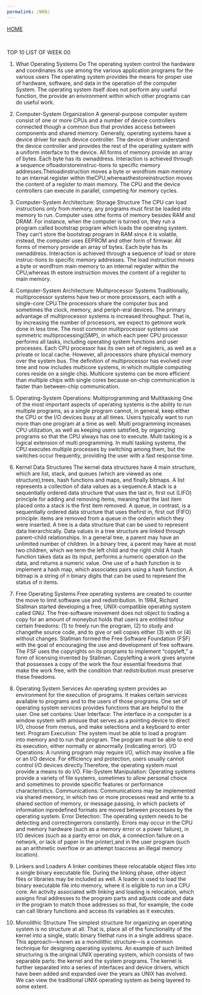 ```yaml
---
permalink: /W00/
---
```

[HOME](../)

<br>

TOP 10 LIST OF WEEK 00

1. What Operating Systems Do
The operating system control the hardware and coordinates its use among the various application programs for the various users
The operating system provides the means for proper use of hardware, software, and data in the operation of the computer System.
The operating system itself does not perform any useful function, the provide an environment within which other programs can do useful work.

2. Computer-System Organization
A general-purpose computer system consist of one or more CPUs and a number of device controllers connected though a common bus that provides access between components and shared memory.
Generally, operating systems have a device driver for each device controller. The device driver understand the device controller and provides the rest of the operating system with a uniform interface to the device.
All forms of memory provide an array of bytes. Each byte has its ownaddress. Interaction is achieved through a sequence ofloadorstoreinstruc-tions to specific memory addresses.Theloadinstruction moves a byte or wordfrom main memory to an internal register within theCPU,whereasthestoreinstruction moves the content of a register to main memory.
The CPU and the device controllers can execute in parallel, competing for memory cycles.

3. Computer-System Architecture: Storage Structure
The CPU can load instructions only from memory, any programs must first be loaded into memory to run.
Computer uses othe forms of memory besides RAM and DRAM. For instance, when the computer is turned on, they run a program called bootstrap program which loads the operating system. They can't store the bootstrap program in RAM since it is volatile, instead, the computer uses EEPROM and other form of firmwar.
All forms of memory provide an array of bytes. Each byte has its ownaddress. Interaction is achieved through a sequence of load or store instruc-tions to specific memory addresses. The load instruction moves a byte or wordfrom main memory to an internal register within the CPU,whereas th estore instruction moves the content of a register to main memory. 

4. Computer-System Architecture: Multiprocessor Systems
Traditionally, multiprocessor systems have two or more processors, each with a single-core CPU.The processors share the computer bus and sometimes the clock, memory, and periph-eral devices. The primary advantage of multiprocessor systems is increased throughput. That is, by increasing the number of processors, we expect to getmore work done in less time.
The most common multiprocessor systems use symmetric multiprocessing(SMP), in which each peer CPU processor performs all tasks, including operating system functions and user processes. Each CPU processor has its own set of registers, as well as a private or local cache. However, all processors share physical memory over the system bus.
The definition of multiprocessor has evolved over time and now includes multicore systems, in which multiple computing cores reside on a single chip. Multicore systems can be more efficient than multiple chips with single cores because on-chip communication is faster than between-chip communication.

5. Operating-System Operations: Multiprogramming and Multitasking
One of the most important aspects of operating systems is the ability to run multiple programs, as a single program cannot, in general, keep either the CPU or the I/O devices busy at all times.
Users typically want to run more than one program at a time as well. Multi programming increases CPU utilization, as well as keeping users satisfied, by organizing programs so that the CPU always has one to execute.
Multi tasking is a logical extension of multi programming. In multi tasking systems, the CPU executes multiple processes by switching among them, but the switches occur frequently, providing the user with a fast response time.

6. Kernel Data Structures
The kernel data structures have 4 main structure, which are list, stack, and queues (which are viewed as one structure),trees, hash functions and maps, and finally bitmaps.
A list represents a collection of data values as a sequence.A stack is a sequentially ordered data structure that uses the last in, first out (LIFO) principle for adding and removing items, meaning that the last item placed onto a stack is the first item removed. A queue, in contrast, is a sequentially ordered data structure that uses thefirst in, first out (FIFO) principle: items are removed from a queue in the orderin which they were inserted.
A tree is a data structure that can be used to represent data hierarchically. Data values in a tree structure are linked through parent–child relationships. In a general tree, a parent may have an unlimited number of children. In a binary tree, a parent may have at most two children, which we term the left child and the right child
A hash function takes data as its input, performs a numeric operation on the data, and returns a numeric value. One use of a hash function is to implement a hash map, which associates pairs using a hash function.
A bitmap is a string of n binary digits that can be used to represent the status of n items.

7. Free Operating Systems
Free operating systems are created to counter the move to limit software use and redistribution. In 1984, Richard Stallman started developing a free, UNIX-compatible operating system called GNU.
The free-software movement does not object to trading a copy for an amount of moneybut holds that users are entitled tofour certain freedoms: (1) to freely run the program, (2) to study and changethe source code, and to give or sell copies either (3) with or (4) without changes.
Stallman formed the Free Software Foundation (FSF) with the goal of encouraging the use and development of free software. The FSF uses the copyrights on its programs to implement “copyleft,” a form of licensing invented by Stallman. Copylefting a work gives anyone that possesses a copy of the work the four essential freedoms that make the work free, with the condition that redistribution must preserve these freedoms.

8. Operating System Services
An operating system provides an environment for the execution of programs. It makes certain services available to programs and to the users of those programs.
One set of operating system services provides functions that are helpful to the user. One set contains:
User Interface:
The interface in a computer is a window system with amouse that serves as a pointing device to direct I/O, choose from menus, and make selections and a keyboard to enter text.
Program Execution:
The system must be able to load a program into memory and to run that program. The program must be able to end its execution, either normally or abnormally (indicating error).
I/O Operations:
A running program may require I/O, which may involve a file or an I/O device. For efficiency and protection, users usually cannot control I/O devices directly.Therefore, the operating system must provide a means to do I/O.
File-System Manipulation:
Operating systems provide a variety of file systems, sometimes to allow personal choice and sometimes to provide specific features or performance characteristics.
Communications:
Communications may be implemented via shared memory, in which two or more processes read and write to a shared section of memory, or message passing, in which packets of information inpredefined formats are moved between processes by the operating system.
Error Detection:
The operating system needs to be detecting and correctingerrors constantly. Errors may occur in the CPU and memory hardware (such as a memory error or a power failure), in I/O devices (such as a parity error on disk, a connection failure on a network, or lack of paper in the printer),and in the user program (such as an arithmetic overflow or an attempt toaccess an illegal memory location).

9. Linkers and Loaders
A linker combines these relocatable object files into a single binary executable file. During the linking phase, other object files or libraries may be included as well.
A loader is used to load the binary executable file into memory, where it is eligible to run on a CPU core. An activity associated with linking and loading is relocation, which assigns final addresses to the program parts and adjusts code and data in the program to match those addresses so that, for example, the code can call library functions and access its variables as it executes.

10. Monolithic Structure
The simplest structure for organizing an operating system is no structure at all. That is, place all of the functionality of the kernel into a single, static binary filethat runs in a single address space. This approach—known as a monolithic structure—is a common technique for designing operating systems.
An example of such limited structuring is the original UNIX operating system, which consists of two separable parts: the kernel and the system programs. The kernel is further separated into a series of interfaces and device drivers, which have been added and expanded over the years as UNIX has evolved. We can view the traditional UNIX operating system as being layered to some extent.